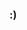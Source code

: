 ### :)

<!--
**zo-zi/zo-zi** is a ✨ _special_ ✨ repository because its `README.md` (this file) appears on your GitHub profile.
-->
